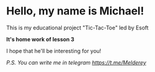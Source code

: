 # Hello, my name is Michael!

This is my educational project "Tic-Tac-Toe" led by Esoft

**It's home work of lesson 3**

I hope that he'll be interesting for you!

_P.S. You can write me in telegram https://t.me/Melderey_
